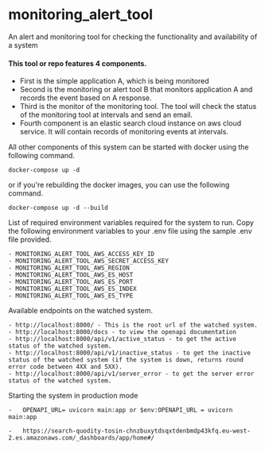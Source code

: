 # monitoring_alert_tool
An alert and monitoring tool for checking the functionality and availability of a system

#### This tool or repo features 4 components.
- First is the simple application A, which is being monitored
- Second is the monitoring or alert tool B that monitors application A and records the event based on A response.
- Third is the monitor of the monitoring tool. The tool will check the status of the monitoring tool at intervals and send an email. 
- Fourth component is an elastic search cloud instance on aws cloud service. It will contain records of monitoring events at intervals.

All other components of this system can be started with docker using the following command.

    docker-compose up -d

or if you're rebuilding the docker images, you can use the following command.

    docker-compose up -d --build

List of required environment variables required for the system to run. Copy the following environment variables to your .env file using the sample .env file provided.

    - MONITORING_ALERT_TOOL_AWS_ACCESS_KEY_ID
    - MONITORING_ALERT_TOOL_AWS_SECRET_ACCESS_KEY
    - MONITORING_ALERT_TOOL_AWS_REGION
    - MONITORING_ALERT_TOOL_AWS_ES_HOST
    - MONITORING_ALERT_TOOL_AWS_ES_PORT
    - MONITORING_ALERT_TOOL_AWS_ES_INDEX
    - MONITORING_ALERT_TOOL_AWS_ES_TYPE

Available endpoints on the watched system.

    - http://localhost:8000/ - This is the root url of the watched system.
    - http://localhost:8000/docs - to view the openapi documentation
    - http://localhost:8000/api/v1/active_status - to get the active status of the watched system.
    - http://localhost:8000/api/v1/inactive_status - to get the inactive status of the watched system (if the system is down, returns round error code between 4XX and 5XX).
    - http://localhost:8000/api/v1/server_error - to get the server error status of the watched system.

Starting the system in production mode

    -   OPENAPI_URL= uvicorn main:app or $env:OPENAPI_URL = uvicorn main:app

    -   https://search-quodity-tosin-chnzbuxytdsqxtdenbmdp43kfq.eu-west-2.es.amazonaws.com/_dashboards/app/home#/